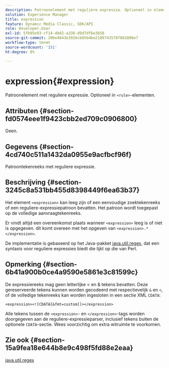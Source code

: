 ```yaml
---
description: Patroonelement met reguliere expressie. Optioneel in elementen <rule>.
solution: Experience Manager
title: expression
feature: Dynamic Media Classic, SDK/API
role: Developer,User
exl-id: 5fb95e93-cf14-4042-a338-d9d7df6e3b58
source-git-commit: 206e4643e3926cb85b4be2189743578f88180be7
workflow-type: tm+mt
source-wordcount: '151'
ht-degree: 0%

---
```


# expression{#expression}

Patroonelement met reguliere expressie. Optioneel in `<rule>`-elementen.

## Attributen {#section-fd0574eee1f9423cbb2ed709c0906800}

Geen.

## Gegevens {#section-4cd740c511a1432da0955e9acfbcf96f}

Patroontekenreeks met reguliere expressie.

## Beschrijving {#section-3245c8a531bb455d8398449f6ea63b37}

Het element `<expression>` kan leeg zijn of een eenvoudige zoektekenreeks of een reguliere-expressiepatroon bevatten. Het patroon wordt toegepast op de volledige aanvraagtekenreeks.

Er vindt altijd een overeenkomst plaats wanneer `<expression>` leeg is of niet is opgegeven. dit komt overeen met het opgeven van `<expression>.*</expression>`.

De implementatie is gebaseerd op het Java-pakket [java.util.regex](../../../../../ir-api/material-cat/image-rendering-api-ref/c-ir-material-catalog/c-ir-rule-set-reference/r-ir-expression.md#reference-49867deecb58412bbdc2ced564bbea3e), dat een syntaxis voor reguliere expressies biedt die lijkt op die van Perl.

## Opmerking {#section-6b41a900b0ce4a9590e5861e3c81599c}

De expressiereeks mag geen letterlijke &lt; en &amp; tekens bevatten. Deze gereserveerde tekens kunnen worden gecodeerd met respectievelijk `&` en `<`, of de volledige tekenreeks kan worden ingesloten in een sectie XML `CDATA`:

`<expression><![CDATA[&fmt=custom]]></expression>`

Alle tekens tussen de `<expression>`- en `</expression>`-tags worden doorgegeven aan de reguliere-expressieparser, inclusief tekens buiten de optionele `CDATA`-sectie. Wees voorzichtig om extra witruimte te voorkomen.

## Zie ook {#section-15a9fea18e644b8e9c498f5fd88e2eaa}

[java.util.regex](https://www2.cs.duke.edu/csed/java/jdk1.4.2/docs/api/)
